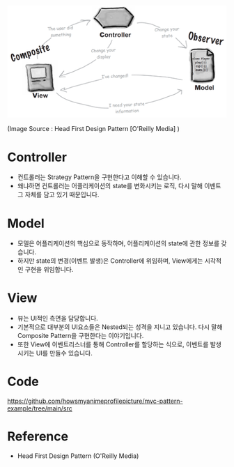 

![class-diagram](https://raw.githubusercontent.com/howsmyanimeprofilepicture/mvc-pattern-example/main/class-diagram.png)

(Image Source : Head First Design Pattern [O'Reilly Media] )

# **C**ontroller
- 컨트롤러는 Strategy Pattern을 구현한다고 이해할 수 있습니다. 
- 왜냐하면 컨트롤러는 어플리케이션의 state를 변화시키는 로직, 다시 말해 이벤트 그 자체를 담고 있기 때문입니다.


# **M**odel
- 모델은 어플리케이션의 핵심으로 동작하며, 어플리케이션의 state에 관한 정보를 갖습니다.
- 하지만 state의 변경(이벤트 발생)은 Controller에 위임하며, View에게는 시각적인 구현을 위임합니다.


# **V**iew
- 뷰는 UI적인 측면을 담당합니다. 
- 기본적으로 대부분의 UI요소들은 Nested되는 성격을 지니고 있습니다. 다시 말해 Composite Pattern을 구현한다는 이야기입니다.
- 또한 View에 이벤트리스너를 통해 Controller를 할당하는 식으로, 이벤트를 발생시키는 UI를 만들수 있습니다.



# Code
https://github.com/howsmyanimeprofilepicture/mvc-pattern-example/tree/main/src




# Reference

- Head First Design Pattern (O'Reilly Media)

